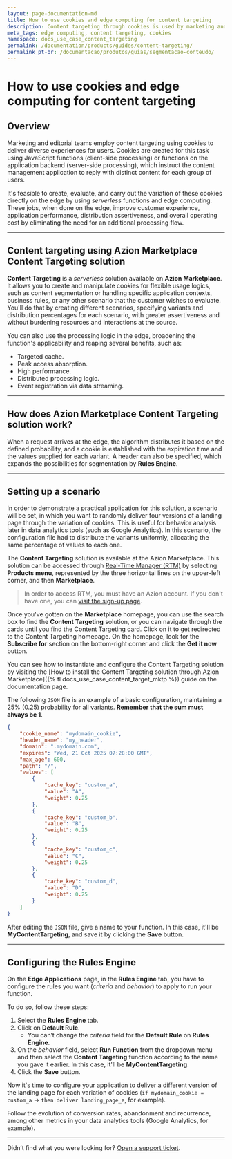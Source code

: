 ```yaml
---
layout: page-documentation-md
title: How to use cookies and edge computing for content targeting
description: Content targeting through cookies is used by marketing and editorial teams to provide different experiences for users.
meta_tags: edge computing, content targeting, cookies
namespace: docs_use_case_content_targeting
permalink: /documentation/products/guides/content-targeting/
permalink_pt-br: /documentacao/produtos/guias/segmentacao-conteudo/
---
```


# How to use cookies and edge computing for content targeting

## Overview

Marketing and editorial teams employ content targeting using cookies to deliver diverse experiences for users. Cookies are created for this task using JavaScript functions (client-side processing) or functions on the application backend (server-side processing), which instruct the content management application to reply with distinct content for each group of users.

It's feasible to create, evaluate, and carry out the variation of these cookies directly on the edge by using *serverless* functions and edge computing. These jobs, when done on the edge, improve customer experience, application performance, distribution assertiveness, and overall operating cost by eliminating the need for an additional processing flow.

---

## Content targeting using Azion Marketplace Content Targeting solution

**Content Targeting** is a *serverless* solution available on **Azion Marketplace**. It allows you to create and manipulate cookies for flexible usage logics, such as content segmentation or handling specific application contexts, business rules, or any other scenario that the customer wishes to evaluate. You'll do that by creating different scenarios, specifying variants and distribution percentages for each scenario, with greater assertiveness and without burdening resources and interactions at the source.

You can also use the processing logic in the edge, broadening the function's applicability and reaping several benefits, such as:

- Targeted cache.
- Peak access absorption. 
- High performance.
- Distributed processing logic.
- Event registration via data streaming.

---

## How does Azion Marketplace Content Targeting solution work?

When a request arrives at the edge, the algorithm distributes it based on the defined probability, and a cookie is established with the expiration time and the values supplied for each variant. A header can also be specified, which expands the possibilities for segmentation by **Rules Engine**.

---

## Setting up a scenario

In order to demonstrate a practical application for this solution, a scenario will be set, in which you want to randomly deliver four versions of a landing page through the variation of cookies. This is useful for behavior analysis later in data analytics tools (such as Google Analytics). In this scenario, the configuration file had to distribute the variants uniformly, allocating the same percentage of values to each one.

The **Content Targeting** solution is available at the Azion Marketplace. This solution can be accessed through [Real-Time Manager (RTM)](https://manager.azion.com/) by selecting **Products menu**, represented by the three horizontal lines on the upper-left corner, and then **Marketplace**.

> In order to access RTM, you must have an Azion account. If you don't have one, you can [visit the sign-up page](https://manager.azion.com/signup).

Once you've gotten on the **Marketplace** homepage, you can use the search box to find the **Content Targeting** solution, or you can navigate through the cards until you find the Content Targeting card. Click on it to get redirected to the Content Targeting homepage. On the homepage, look for the **Subscribe for** section on the bottom-right corner and click the **Get it now** button.

You can see how to instantiate and configure the Content Targeting solution by visiting the [How to install the Content Targeting solution through Azion Marketplace]({% tl docs_use_case_content_target_mktp %}) guide on the documentation page.

The following `JSON` file is an example of a basic configuration, maintaining a 25% (0.25) probability for all variants. **Remember that the sum must always be 1**.

``` json
{
	"cookie_name": "mydomain_cookie",
	"header_name": "my_header",
	"domain": ".mydomain.com",
    "expires": "Wed, 21 Oct 2025 07:28:00 GMT",
    "max_age": 600,
    "path": "/",
    "values": [
        {
            "cache_key": "custom_a",
            "value": "A",
            "weight": 0.25
        },
        {
            "cache_key": "custom_b",
            "value": "B",
            "weight": 0.25
        },
        {
            "cache_key": "custom_c",
            "value": "C",
            "weight": 0.25
        },
        {
            "cache_key": "custom_d",
            "value": "D",
            "weight": 0.25
        }
    ]
}
```

After editing the `JSON` file, give a name to your function. In this case, it'll be **MyContentTargeting**, and save it by clicking the **Save** button.

---

## Configuring the Rules Engine

On the **Edge Applications** page, in the **Rules Engine** tab, you have to configure the rules you want (*criteria* and *behavior*) to apply to run your function.

To do so, follow these steps:

1. Select the **Rules Engine** tab.
2. Click on **Default Rule**.
    - You can’t change the *criteria* field for the **Default Rule** on **Rules Engine**.
3. On the *behavior* field, select **Run Function** from the dropdown menu and then select the **Content Targeting** function according to the name you gave it earlier. In this case, it'll be **MyContentTargeting**.
4. Click the **Save** button.

Now it's time to configure your application to deliver a different version of the landing page for each variation of cookies (`if mydomain_cookie = custom_a` -> `then deliver landing_page_a`, for example).

Follow the evolution of conversion rates, abandonment and recurrence, among other metrics in your data analytics tools (Google Analytics, for example).
    
---

Didn’t find what you were looking for? [Open a support ticket](https://tickets.azion.com/).
